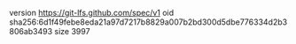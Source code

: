 version https://git-lfs.github.com/spec/v1
oid sha256:6d1f49febe8eda21a97d7217b8829a007b2bd300d5dbe776334d2b3806ab3493
size 3997
